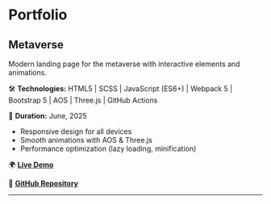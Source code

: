 # Portfolio

## Metaverse

Modern landing page for the metaverse with interactive elements and animations.

🛠️ **Technologies:** HTML5 | SCSS | JavaScript (ES6+) | Webpack 5 | Bootstrap 5 | AOS | Three.js | GitHub Actions

📅 **Duration:** June, 2025

- Responsive design for all devices
- Smooth animations with AOS & Three.js
- Performance optimization (lazy loading, minification)

🌍 [**Live Demo**](https://millisabel.github.io/Metaverse/)

📂 [**GitHub Repository**](https://github.com/millisabel/Metaverse)

<hr>
